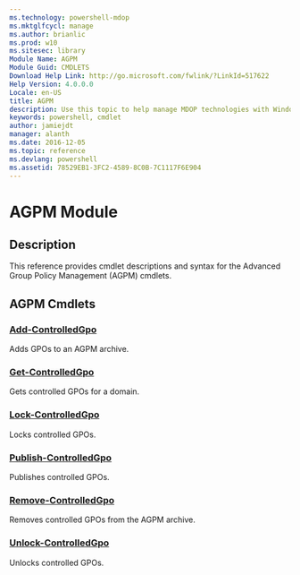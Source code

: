 ```yaml
---
ms.technology: powershell-mdop
ms.mktglfcycl: manage
ms.author: brianlic
ms.prod: w10
ms.sitesec: library
Module Name: AGPM
Module Guid: CMDLETS
Download Help Link: http://go.microsoft.com/fwlink/?LinkId=517622
Help Version: 4.0.0.0
Locale: en-US
title: AGPM
description: Use this topic to help manage MDOP technologies with Windows PowerShell.
keywords: powershell, cmdlet
author: jamiejdt
manager: alanth 
ms.date: 2016-12-05
ms.topic: reference
ms.devlang: powershell
ms.assetid: 78529EB1-3FC2-4589-8C0B-7C1117F6E904
---
```


# AGPM Module
## Description
This reference provides cmdlet descriptions and syntax for the Advanced Group Policy Management (AGPM) cmdlets.

## AGPM Cmdlets
### [Add-ControlledGpo](add-controlledgpo.md)
Adds GPOs to an AGPM archive.

### [Get-ControlledGpo](get-controlledgpo.md)
Gets controlled GPOs for a domain.

### [Lock-ControlledGpo](lock-controlledgpo.md)
Locks controlled GPOs.

### [Publish-ControlledGpo](publish-controlledgpo.md)
Publishes controlled GPOs.

### [Remove-ControlledGpo](remove-controlledgpo.md)
Removes controlled GPOs from the AGPM archive.

### [Unlock-ControlledGpo](unlock-controlledgpo.md)
Unlocks controlled GPOs.

